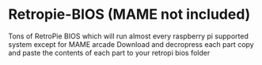 # Retropie-BIOS (MAME not included)
Tons of RetroPie BIOS which will run almost every raspberry pi supported system except for MAME arcade
Download and decropress each part
copy and paste the contents of each part to your retropi bios folder
